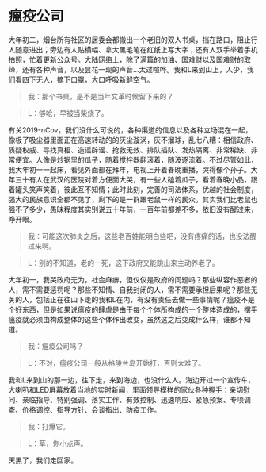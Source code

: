 # 瘟疫公司

大年初二，烟台所有社区的居委会都搬出一个老旧的双人书桌，挡在路口，阻止行人随意进出；旁边有人贴横幅、拿大黑毛笔在红纸上写大字；还有人双手举着手机拍照，忙着更新公众号。大陆网络上，除了满篇的加油、国难财以及国难财的取缔，还有各种声音，以及昙花一现的声音...太过喧哗。我和L来到山上，人少，我们看四下无人，摘下口罩，大口呼吸新鲜空气。

>我：那个书桌，是不是当年文革时候留下来的？

>L：够呛，早被当柴烧了。

有关2019-nCov，我们没什么可说的，各种渠道的信息以及各种立场混在一起，像极了吸尘器里面正在高速转动的的灰尘漩涡，灰不溜球，乱七八糟：相信政府、质疑权威、寻找真相、造谣辟谣、抢救无效、排队插队、发热隔离、非常稀缺、非常便宜。人像是炒锅里的瓜子，随着搅拌器翻滚着，随波逐流着。不过尽管如此，我大年初一一起床，看见外面都在拜年，电视上开着春晚重播，哭得像个孙子。大年三十有人在武汉的医院对着方便面大哭，有一些人磕着瓜子，看着春晚小品，跟着罐头笑声笑着，彼此互不知情；此时此刻，完善的司法体系，优越的社会制度，强大的民族意识全都不见了，剩下的是一群跟老鼠一样的民众。其实我们比老鼠也强不了多少，愚昧程度其实别说五十年前，一百年前都差不多，依旧没有醒过来，睁开眼。

>我：可能这次肺炎之后，这些老百姓能明白些吧，没有疼痛的话，也没法醒过来啊。

>L：别的不知道，老的一死，这下政府又能跳出来主动养老了。

大年初一，我哭政府无为，社会麻痹，但仅仅是政府的问题吗？那些纵容作恶者的人，需不需要惩罚呢？那些不知情、自我封闭的人，需不需要承担后果呢？那些无关的人，包括正在往山下走的我和L在内，有没有责任去做一些事情呢？瘟疫不是个好东西，但是如果说瘟疫的肆虐是由于每个个体所构成的一个整体造成的，摆平瘟疫就必须由构成整体的这些个体作出改变，虽然这之后变成什么样，谁都不知道。

>我：瘟疫公司吗？

>L：不对，瘟疫公司一般从格陵兰岛开始打，否则太难了。

我和L来到山的那一边，往下走，来到海边，也没什么人。海边开过一个宣传车，大喇叭和LED屏幕放着当地的实时新闻，里面领导模样的家伙各种握手：亲切慰问、亲临指导、特别强调、落实工作、有效控制、迅速响应、紧急预案、专项调查、价格调控、指导方针、会谈指出、防疫工作。

>我：打爆它。

>L：草，你小点声。

天黑了，我们走回家。
